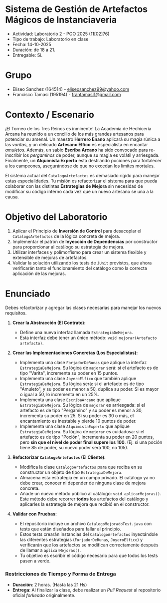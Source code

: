# Sistema de Gestión de Artefactos Mágicos de Instanciaveria

* Actividad: Laboratorio 2 - POO 2025 (11[02]76)
* Tipo de trabajo: Laboratorio en clase
* Fecha: 14-10-2025
* Duración: de 18 a 21.
* Entregable: Si.

# Grupo

- Eliseo Sanchez (164514) - eliseosanchez99@yahoo.com
- Francisco Tamasi (195194) - frantamasi1@gmail.com

# Contexto / Escenario

¡El Torneo de los Tres Reinos es inminente! La Academia de Hechicería Arcana ha reunido a un concilio de los más grandes artesanos para potenciar su arsenal. Un maestro **Herrero Enano** aplicará su magia rúnica a las _varitas_, y un delicado **Artesano Élfico** es especialista en encantar _amuletos_. Además, un sabio **Escriba Arcano** ha sido convocado para re-inscribir los _pergaminos_ de poder, aunque su magia es volátil y arriesgada. Finalmente, un **Alquimista Experto** está 
destilando pociones para fortalecer a los campeones, asegurándose de que no excedan los límites mortales.

El sistema actual del `CatalogoArtefactos` es demasiado rígido para manejar estas especialidades. Tu misión es refactorizar el sistema para que pueda colaborar con las distintas **Estrategias de Mejora** sin necesidad de modificar su código interno cada vez que un nuevo artesano se una a la causa.

# Objetivo del Laboratorio

1. Aplicar el Principio de **Inversión de Control** para desacoplar el `CatalogoArtefactos` de la lógica concreta de mejora.
2. Implementar el patrón de **Inyección de Dependencias** por constructor para proporcionar al catálogo su estrategia de mejora.
3. Utilizar interfaces y polimorfismo para crear un sistema flexible y extensible de mejoras de artefactos.
4. Validar la solución utilizando los tests de `JUnit` provistos, que ahora verificarán tanto el funcionamiento del catálogo como la correcta aplicación de las mejoras.

# Enunciado

Debes refactorizar y agregar las clases necesarias para manejar los nuevos requisitos.

1.  **Crear la Abstracción (El Contrato):**
    *   Define una nueva interfaz llamada `EstrategiaDeMejora`.
    *   Esta interfaz debe tener un único método: `void mejorar(Artefacto artefacto)`.

2.  **Crear las Implementaciones Concretas (Los Especialistas):**
    *   Implementa una clase `ForjadorDeRunas` que aplique la interfaz `EstrategiaDeMejora`. Su lógica de `mejorar` será: si el artefacto es de tipo "Varita", incrementa su poder en 15 puntos.
    *   Implementa una clase `JoyeroElfico` que también aplique `EstrategiaDeMejora`. Su lógica será: si el artefacto es de tipo "Amuleto", y su poder es menor a 50, duplica su poder. Si es mayor o igual a 50, lo incrementa en un 25%.
    *   Implementa una clase `EscribaArcano` que aplique `EstrategiaDeMejora`. Su lógica de `mejorar` es arriesgada: si el artefacto es de tipo "Pergamino" y su poder es menor a 30, incrementa su poder en 25. Si su poder es 30 o más, el encantamiento es inestable y pierde 10 puntos de poder.
    *   Implementa una clase `AlquimistaExperto` que aplique `EstrategiaDeMejora`. Su lógica de `mejorar` es cuidadosa: si el artefacto es de tipo "Poción", incrementa su poder en 20 puntos, pero **sin que el nivel de poder final supere los 100**. (Ej: si una poción tiene 85 de poder, su nuevo poder será 100, no 105).

3.  **Refactorizar `CatalogoArtefactos` (El Cliente):**
    *   Modifica la clase `CatalogoArtefactos` para que reciba en su constructor un objeto de tipo `EstrategiaDeMejora`.
    *   Almacena esta estrategia en un campo privado. El catálogo ya no debe crear, conocer ni depender de ninguna clase de mejora concreta.
    *   Añade un nuevo método público al catálogo: `void aplicarMejoras()`. Este método debe recorrer **todos** los artefactos del catálogo y aplicarles la estrategia de mejora que recibió en el constructor.

4.  **Validar con Pruebas:**
    *   El repositorio incluye un archivo `CatalogoMejoradoTest.java` con tests que están diseñados para fallar al principio.
    *   Estos tests crearán instancias del `CatalogoArtefactos` inyectándole las diferentes estrategias (`ForjadorDeRunas`, `JoyeroElfico`) y verificarán que los artefactos se modifican correctamente después de llamar a `aplicarMejoras()`.
    *   Tu objetivo es escribir el código necesario para que todos los tests pasen a verde.


### Restricciones de Tiempo y Forma de Entrega

- **Duración**: 2 horas. (Hasta las 21 Hs)
- **Entrega**: Al finalizar la clase, debe realizar un *Pull Request* al repositorio oficial *forkeado* originalmente.
